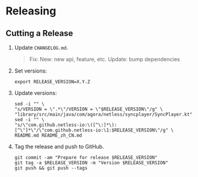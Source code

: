 Releasing
=========

Cutting a Release
-----------------

1. Update `CHANGELOG.md`.
   > Fix:
   > New: new api, feature, etc.
   > Update: bump dependencies
2. Set versions:

    ```
    export RELEASE_VERSION=X.Y.Z
    ```
3. Update versions:
   ```shell
   sed -i "" \
   "s/VERSION = \".*\"/VERSION = \"$RELEASE_VERSION\"/g" \
   "library/src/main/java/com/agora/netless/syncplayer/SyncPlayer.kt"
   sed -i "" \
   "s/\"com.github.netless-io:\([^\:]*\):[^\"]*\"/\"com.github.netless-io:\1:$RELEASE_VERSION\"/g" \
   README.md README_zh_CN.md
   ```
4. Tag the release and push to GitHub.
   ```shell
   git commit -am "Prepare for release $RELEASE_VERSION"
   git tag -a $RELEASE_VERSION -m "Version $RELEASE_VERSION"
   git push && git push --tags
   ```